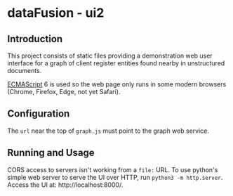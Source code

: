 # dataFusion - ui2

## Introduction
This project consists of static files providing a demonstration web user interface for a graph of client register entities found nearby in unstructured documents.

[ECMAScript](https://en.wikipedia.org/wiki/ECMAScript) 6 is used so the web page only runs in some modern browsers (Chrome, Firefox, Edge, not yet Safari).

## Configuration

The `url` near the top of `graph.js` must point to the graph web service.

## Running and Usage

CORS access to servers isn't working from a `file:` URL. To use python's simple web server to serve the UI over HTTP, run `python3 -m http.server`. Access the UI at: http://localhost:8000/.
